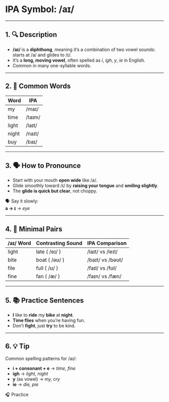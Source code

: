 # IPA Symbol: /aɪ/

---

## 1. 🔍 Description

- **/aɪ/** is a **diphthong**, meaning it’s a combination of two vowel sounds:  
  starts at /a/ and glides to /ɪ/.
- It’s a **long, moving vowel**, often spelled as *i*, *igh*, *y*, *ie* in English.
- Common in many one-syllable words.

---

## 2. 📝 Common Words

| Word     | IPA         |
|----------|-------------|
| my       | /maɪ/       |
| time     | /taɪm/      |
| light    | /laɪt/      |
| night    | /naɪt/      |
| buy      | /baɪ/       |

---

## 3. 🗣️ How to Pronounce

- Start with your mouth **open wide** like /a/.
- Glide smoothly toward /ɪ/ by **raising your tongue** and **smiling slightly**.
- The **glide is quick but clear**, not choppy.

🗣️ Say it slowly:  
**a → ɪ** → *eye*

---

## 4. 🎯 Minimal Pairs

| /aɪ/ Word | Contrasting Sound | IPA Comparison      |
|----------|--------------------|---------------------|
| light    | late ( /eɪ/ )      | /laɪt/ vs /leɪt/    |
| bite     | boat ( /əʊ/ )      | /baɪt/ vs /bəʊt/    |
| file     | full ( /ʊ/ )       | /faɪl/ vs /fʊl/     |
| fine     | fan ( /æ/ )        | /faɪn/ vs /fæn/     |

---

## 5. 📚 Practice Sentences

- **I** like to **ride** my **bike** at **night**.
- **Time flies** when you’re having fun.
- Don’t **fight**, just **try** to be kind.

---

## 6. 💡 Tip

Common spelling patterns for /aɪ/:
- **i + consonant + e** → *time, fine*
- **igh** → *light, night*
- **y** (as vowel) → *my, cry*
- **ie** → *die, pie*

🎧 Practice
